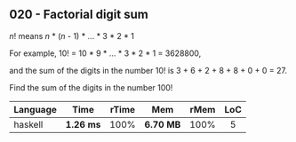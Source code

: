 020 - Factorial digit sum
-------------------------

*n*! means *n* * (*n* - 1) * ... * 3 * 2 * 1

For example, 10! = 10 * 9 * ... * 3 * 2 * 1 = 3628800,

and the sum of the digits in the number 10! is 3 + 6 + 2 + 8 + 8 + 0 + 0 = 27.

Find the sum of the digits in the number 100!

Language | Time | rTime | Mem | rMem | LoC
--- | :---: | :---: | :---: | :---: | :---:
haskell | **1.26 ms** | 100% | **6.70 MB** | 100% | 5
